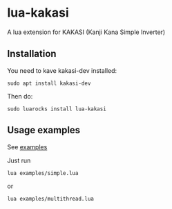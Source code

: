 # lua-kakasi
A lua extension for KAKASI (Kanji Kana Simple Inverter)

## Installation

You need to kave kakasi-dev installed:
```
sudo apt install kakasi-dev
```
Then do:
```
sudo luarocks install lua-kakasi
```

## Usage examples

See [examples](https://github.com/MayamaTakeshi/lua-kakasi/edit/main/examples)

Just run
```
lua examples/simple.lua
```
or
```
lua examples/multithread.lua
```



